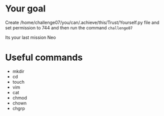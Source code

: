

# Your goal
Create /home/challenge07/you/can/.achieve/this/Trust/Yourself.py file and set permission to 744 and then run the command `challenge07` 

Its your last mission Neo


# Useful commands
- mkdir
- cd
- touch
- vim
- cat 
- chmod
- chown
- chgrp

